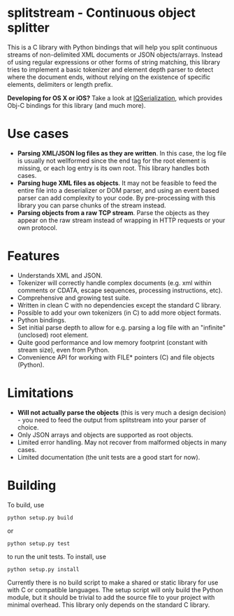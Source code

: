 # splitstream - Continuous object splitter

This is a C library with Python bindings that will help you split continuous streams of non-delimited XML documents or JSON objects/arrays. Instead of using regular expressions or other forms of string matching, this library tries to implement a basic tokenizer and element depth parser to detect where the document ends, without relying on the existence of specific elements, delimiters or length prefix.

**Developing for OS X or iOS?** Take a look at [IQSerialization](https://github.com/evolvIQ/iqserialization), which provides Obj-C bindings for this library (and much more).

# Use cases

* **Parsing XML/JSON log files as they are written**.  In this case, the log file is usually not wellformed since the end tag for the root element is missing, or each log entry is its own root. This library handles both cases.
* **Parsing huge XML files as objects**. It may not be feasible to feed the entire file into a deserializer or DOM parser, and using an event based parser can add complexity to your code. By pre-processing with this library you can parse chunks of the stream instead.
* **Parsing objects from a raw TCP stream**. Parse the objects as they appear on the raw stream instead of wrapping in HTTP requests or your own protocol.

# Features

* Understands XML and JSON.
* Tokenizer will correctly handle complex documents (e.g. xml within comments or CDATA, escape sequences, processing instructions, etc).
* Comprehensive and growing test suite.
* Written in clean C with no dependencies except the standard C library.
* Possible to add your own tokenizers (in C) to add more object formats.
* Python bindings.
* Set initial parse depth to allow for e.g. parsing a log file with an "infinite" (unclosed) root element.
* Quite good performance and low memory footprint (constant with stream size), even from Python.
* Convenience API for working with FILE* pointers (C) and file objects (Python).

# Limitations

* **Will not actually parse the objects** (this is very much a design decision) - you need to feed the output from splitstream into your parser of choice.
* Only JSON arrays and objects are supported as root objects.
* Limited error handling. May not recover from malformed objects in many cases.
* Limited documentation (the unit tests are a good start for now).

# Building

To build, use 

    python setup.py build
    
or

    python setup.py test

to run the unit tests. To install, use

    python setup.py install

Currently there is no build script to make a shared or static library for use with C or compatible languages. The setup script will only build the Python module, but it should be trivial to add the source file to your project with minimal overhead. This library only depends on the standard C library.
